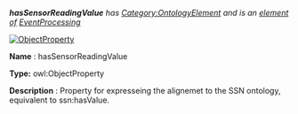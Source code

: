 ___hasSensorReadingValue__ 
 has
 [Category:OntologyElement](../../Category/OntologyElement "Category:OntologyElement") 
 and is an
 [element of](../../Property/ElementOf "Property:ElementOf") 
[EventProcessing](../../Submissions/EventProcessing "Submissions:EventProcessing")_




  





[![ObjectProperty](../../images/thumb/c/c3/ObjectProperty.gif/45px-ObjectProperty.gif)](../../Image/ObjectProperty.gif "ObjectProperty")


__Name__ 
 : hasSensorReadingValue
 



__Type:__ 
 owl:ObjectProperty
 



__Description__ 
 : Property for expresseing the alignemet to the SSN ontology, equivalent to ssn:hasValue.